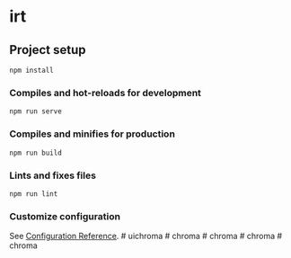 # irt

## Project setup
```
npm install
```

### Compiles and hot-reloads for development
```
npm run serve
```

### Compiles and minifies for production
```
npm run build
```

### Lints and fixes files
```
npm run lint
```

### Customize configuration
See [Configuration Reference](https://cli.vuejs.org/config/).
#   u i c h r o m a  
 #   c h r o m a  
 #   c h r o m a  
 #   c h r o m a  
 #   c h r o m a  
 
